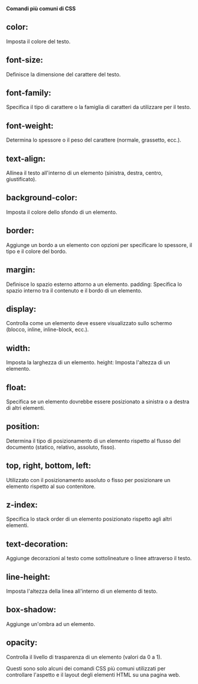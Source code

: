 **Comandi più comuni di CSS**

## color:  
Imposta il colore del testo.

## font-size: 
Definisce la dimensione del carattere del testo.

## font-family: 
Specifica il tipo di carattere o la famiglia di caratteri da utilizzare per il testo.

## font-weight: 
Determina lo spessore o il peso del carattere (normale, grassetto, ecc.).

## text-align: 
Allinea il testo all'interno di un elemento (sinistra, destra, centro, giustificato).

## background-color: 
Imposta il colore dello sfondo di un elemento.

## border:
 Aggiunge un bordo a un elemento con opzioni per specificare lo spessore, il tipo e il colore del bordo.

## margin:
 Definisce lo spazio esterno attorno a un elemento.
padding: Specifica lo spazio interno tra il contenuto e il bordo di un elemento.

## display:
 Controlla come un elemento deve essere visualizzato sullo schermo (blocco, inline, inline-block, ecc.).

## width: 
Imposta la larghezza di un elemento.
height: Imposta l'altezza di un elemento.

## float: 
Specifica se un elemento dovrebbe essere posizionato a sinistra o a destra di altri elementi.

## position: 
Determina il tipo di posizionamento di un elemento rispetto al flusso del documento (statico, relativo, assoluto, fisso).

## top, right, bottom, left:
 Utilizzato con il posizionamento assoluto o fisso per posizionare un elemento rispetto al suo contenitore.

## z-index: 
Specifica lo stack order di un elemento posizionato rispetto agli altri elementi.

## text-decoration: 
Aggiunge decorazioni al testo come sottolineature o linee attraverso il testo.

## line-height:
 Imposta l'altezza della linea all'interno di un elemento di testo.

## box-shadow: 
Aggiunge un'ombra ad un elemento.

## opacity: 
Controlla il livello di trasparenza di un elemento (valori da 0 a 1).

Questi sono solo alcuni dei comandi CSS più comuni utilizzati per controllare l'aspetto e il layout degli elementi HTML su una pagina web.